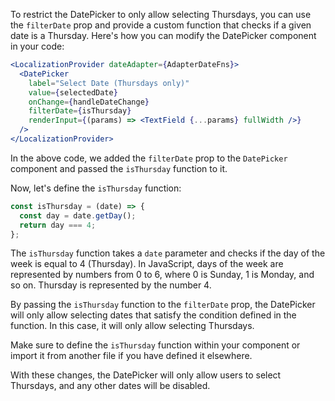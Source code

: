 To restrict the DatePicker to only allow selecting Thursdays, you can use the `filterDate` prop and provide a custom function that checks if a given date is a Thursday. Here's how you can modify the DatePicker component in your code:

```jsx
<LocalizationProvider dateAdapter={AdapterDateFns}>
  <DatePicker
    label="Select Date (Thursdays only)"
    value={selectedDate}
    onChange={handleDateChange}
    filterDate={isThursday}
    renderInput={(params) => <TextField {...params} fullWidth />}
  />
</LocalizationProvider>
```

In the above code, we added the `filterDate` prop to the `DatePicker` component and passed the `isThursday` function to it.

Now, let's define the `isThursday` function:

```javascript
const isThursday = (date) => {
  const day = date.getDay();
  return day === 4;
};
```

The `isThursday` function takes a `date` parameter and checks if the day of the week is equal to 4 (Thursday). In JavaScript, days of the week are represented by numbers from 0 to 6, where 0 is Sunday, 1 is Monday, and so on. Thursday is represented by the number 4.

By passing the `isThursday` function to the `filterDate` prop, the DatePicker will only allow selecting dates that satisfy the condition defined in the function. In this case, it will only allow selecting Thursdays.

Make sure to define the `isThursday` function within your component or import it from another file if you have defined it elsewhere.

With these changes, the DatePicker will only allow users to select Thursdays, and any other dates will be disabled.